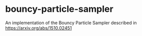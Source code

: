 # bouncy-particle-sampler
An implementation of the Bouncy Particle Sampler described in https://arxiv.org/abs/1510.02451
